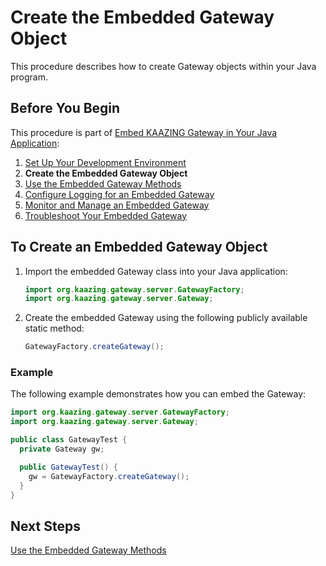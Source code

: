 Create the Embedded Gateway Object
==================================

This procedure describes how to create Gateway objects within your Java program.

Before You Begin
----------------

This procedure is part of [Embed KAAZING Gateway in Your Java Application](../embedded-gateway/o_embedded_gateway.md):

1.  [Set Up Your Development Environment](../embedded-gateway/p_embedded_gateway_setup.md)
2.  **Create the Embedded Gateway Object**
3.  [Use the Embedded Gateway Methods](../embedded-gateway/p_embedded_gateway_methods.md)
4.  [Configure Logging for an Embedded Gateway](../embedded-gateway/p_embedded_gateway_logging.md)
5.  [Monitor and Manage an Embedded Gateway](../embedded-gateway/p_embedded_gateway_monitor.md)
6.  [Troubleshoot Your Embedded Gateway](../embedded-gateway/p_embedded_gateway_troubleshoot.md)

To Create an Embedded Gateway Object
-------------------------------------------

1.  Import the embedded Gateway class into your Java application:

    ``` java
    import org.kaazing.gateway.server.GatewayFactory;
    import org.kaazing.gateway.server.Gateway;
    ```

2.  Create the embedded Gateway using the following publicly available static method:

    ``` java
    GatewayFactory.createGateway();
    ```

### Example

The following example demonstrates how you can embed the Gateway:

``` java
import org.kaazing.gateway.server.GatewayFactory;
import org.kaazing.gateway.server.Gateway;

public class GatewayTest {
  private Gateway gw;

  public GatewayTest() {
    gw = GatewayFactory.createGateway();
  }
}
```

Next Steps
----------

[Use the Embedded Gateway Methods](../embedded-gateway/p_embedded_gateway_methods.md)
